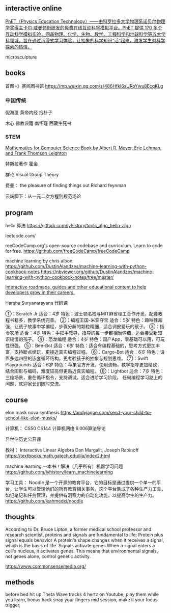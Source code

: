 ## interactive online

[PhET（Physics Education Technology）——由科罗拉多大学物理系诺贝尔物理学奖得主卡尔·威曼领衔研发的免费在线互动科学模拟平台。PhET 提供 170 多个互动科学模拟实验，涵盖物理、化学、生物、数学、工程科学和地球科学等五大学科领域，旨在通过沉浸式学习体验，让抽象的科学知识“活”起来，激发学生对科学探索的热情。](https://phet.colorado.edu/)

microsculpture

## books
首图=》赛阅图书馆 https://mp.weixin.qq.com/s/486HfkI6sURoYwu8EcqKLg

### 中国传统
倪海厦
    黄帝内经
    抱朴子
    
木心
佛教典籍
南怀瑾
西藏生死书

### STEM
[Mathematics for Computer Science Book by Albert R. Meyer, Eric Lehman, and Frank Thomson Leighton](https://people.csail.mit.edu/meyer/mcs.pdf)

特斯拉著作
霍金

群论 Visual Group Theory

费曼：
the pleasure of finding things out Richard feynman


云端脚下：从一元二次方程到规范场论



## program
hello 算法
https://github.com/lyhistory/tools_algo_hello-algo

leetcode.com/

reeCodeCamp.org's open-source codebase and curriculum. Learn to code for free.
https://github.com/freeCodeCamp/freeCodeCamp

machine learning by chris albon: 
https://github.com/DustinAlandzes/machine-learning-with-python-cookbook-notes
https://nbviewer.org/github/DustinAlandzes/machine-learning-with-python-cookbook-notes/tree/master/

[Interactive roadmaps, guides and other educational content to help developers grow in their careers.](https://github.com/kamranahmedse/developer-roadmap)

Harsha Suryanarayana 代码课

①：Scratch Jr
适合：4岁 
特色：波士顿名校与MIT麻省理工合作开发，配套教程书籍多，教学系统完善。
②：编程王国-米亚夺宝
适合：5岁 
特色：趣味性超强，让孩子故事中学编程，步骤分解的颗粒精细，适合调皮爱玩的孩子。
③：指令农场
适合：4岁 
特色：手把手教导，指导的每一步都相当详细，适合接受新知识较慢的孩子。
④：恐龙编程
适合：4岁 
特色：国产App，零基础可以用，可玩性很强。
⑤：Bee-Bot
适合：6岁 
特色：适合有编程基础的，思考方式更加丰富，支持断点续玩，更接近真实编程过程。
⑥：Cargo-Bot
适合：6岁 
特色：设置多达四层的嵌套循环结构，更考验孩子的抽象与规划思维。
⑦：Swift Playgrounds
适合：6岁 
特色：苹果官方开发，使用流畅，教学指导更加精致，结合图形与编码，难度较高但更贴近真实编程。
⑧：Lightbot
适合：7岁 
特色：三维场景，重在循环指令，支持调试，适合进阶学习阶段。
任何编程学习路上的问题，欢迎家长们随时交流。

## course
elon mask nova synthesis https://andyjagoe.com/send-your-child-to-school-like-elon-musks/


计算机：
CS50
CS144 计算机网络
6.006算法导论

吕世浩历史公开课

教材：
Interactive Linear Algebra Dan Margalit, Joseph Rabinoff https://textbooks.math.gatech.edu/ila/index2.html

machine learning 一本书！解决（几乎所有）机器学习问题 https://github.com/lyhistory/learn_machinelearning

学习工具：
Noodle 是一个开源的教育平台，它的目标是通过提供一个单一的平台，让学生可以管理他们的所有教育相关事务。这个平台集成了各种生产力工具，如记笔记和任务管理，并提供有洞察力的自动化功能，以提高学生的生产力。
https://github.com/ixahmedxi/noodle


## thoughts
According to Dr. Bruce Lipton, a former medical school professor and research scientist, proteins and signals are fundamental to life: 
Protein plus signal equals behavior
A protein's shape changes when it receives a signal, which is the basis of life. 
Signals activate genes
When a signal enters a cell's nucleus, it activates genes. This means that environmental signals, not genes alone, control genetic activity.

https://www.commonsensemedia.org/

## methods

before bed hit up Theta Wave tracks 4 hertz on Youtube, play them while you learn, bonus hack snap your fingers mid session, make it your focus trigger, 

